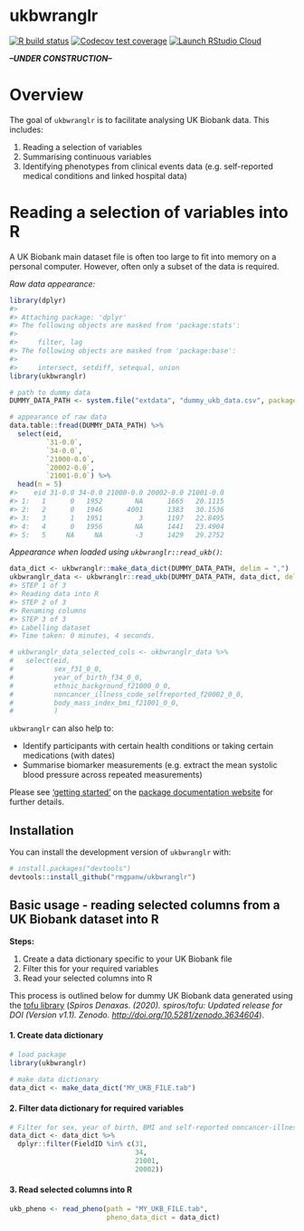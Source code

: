 
<!-- README.md is generated from README.Rmd. Please edit that file -->

# ukbwranglr

<!-- badges: start -->

[![R build
status](https://github.com/rmgpanw/ukbwranglr/workflows/R-CMD-check/badge.svg)](https://github.com/rmgpanw/ukbwranglr/actions)
[![Codecov test
coverage](https://codecov.io/gh/rmgpanw/ukbwranglr/branch/main/graph/badge.svg)](https://codecov.io/gh/rmgpanw/ukbwranglr?branch=main)
[![Launch RStudio
Cloud](https://img.shields.io/badge/RStudio-Cloud-blue)](https://rstudio.cloud/project/2528744)

<!-- badges: end -->

***–UNDER CONSTRUCTION–***

# Overview

The goal of `ukbwranglr` is to facilitate analysing UK Biobank data.
This includes:

1.  Reading a selection of variables
2.  Summarising continuous variables
3.  Identifying phenotypes from clinical events data (e.g. self-reported
    medical conditions and linked hospital data)

# Reading a selection of variables into R

A UK Biobank main dataset file is often too large to fit into memory on
a personal computer. However, often only a subset of the data is
required.

*Raw data appearance:*

``` r
library(dplyr)
#> 
#> Attaching package: 'dplyr'
#> The following objects are masked from 'package:stats':
#> 
#>     filter, lag
#> The following objects are masked from 'package:base':
#> 
#>     intersect, setdiff, setequal, union
library(ukbwranglr)

# path to dummy data
DUMMY_DATA_PATH <- system.file("extdata", "dummy_ukb_data.csv", package = "ukbwranglr")

# appearance of raw data
data.table::fread(DUMMY_DATA_PATH) %>% 
  select(eid, 
         `31-0.0`, 
         `34-0.0`,
         `21000-0.0`, 
         `20002-0.0`, 
         `21001-0.0`) %>% 
  head(n = 5)
#>    eid 31-0.0 34-0.0 21000-0.0 20002-0.0 21001-0.0
#> 1:   1      0   1952        NA      1665   20.1115
#> 2:   2      0   1946      4001      1383   30.1536
#> 3:   3      1   1951         3      1197   22.8495
#> 4:   4      0   1956        NA      1441   23.4904
#> 5:   5     NA     NA        -3      1429   29.2752
```

*Appearance when loaded using `ukbwranglr::read_ukb()`:*

``` r
data_dict <- ukbwranglr::make_data_dict(DUMMY_DATA_PATH, delim = ",")
ukbwranglr_data <- ukbwranglr::read_ukb(DUMMY_DATA_PATH, data_dict, delim = ",") 
#> STEP 1 of 3
#> Reading data into R
#> STEP 2 of 3
#> Renaming columns
#> STEP 3 of 3
#> Labelling dataset
#> Time taken: 0 minutes, 4 seconds.

# ukbwranglr_data_selected_cols <- ukbwranglr_data %>% 
#   select(eid, 
#          sex_f31_0_0, 
#          year_of_birth_f34_0_0, 
#          ethnic_background_f21000_0_0,
#          noncancer_illness_code_selfreported_f20002_0_0,
#          body_mass_index_bmi_f21001_0_0,
#          )
```

`ukbwranglr` can also help to:

-   Identify participants with certain health conditions or taking
    certain medications (with dates)
-   Summarise biomarker measurements (e.g. extract the mean systolic
    blood pressure across repeated measurements)

Please see [‘getting
started’](https://rmgpanw.github.io/ukbwranglr/articles/ukbwranglr.html)
on the [package documentation
website](https://rmgpanw.github.io/ukbwranglr/index.html) for further
details.

## Installation

You can install the development version of `ukbwranglr` with:

``` r
# install.packages("devtools")
devtools::install_github("rmgpanw/ukbwranglr")
```

## Basic usage - reading selected columns from a UK Biobank dataset into R

**Steps:**

1.  Create a data dictionary specific to your UK Biobank file
2.  Filter this for your required variables
3.  Read your selected columns into R

This process is outlined below for dummy UK Biobank data generated using
the [tofu library](https://github.com/spiros/tofu) (*Spiros Denaxas.
(2020). spiros/tofu: Updated release for DOI (Version v1.1). Zenodo.
<http://doi.org/10.5281/zenodo.3634604>*).

#### 1. Create data dictionary

``` r
# load package
library(ukbwranglr)

# make data dictionary
data_dict <- make_data_dict("MY_UKB_FILE.tab")
```

#### 2. Filter data dictionary for required variables

``` r
# Filter for sex, year of birth, BMI and self-reported noncancer-illness fields
data_dict <- data_dict %>%
  dplyr::filter(FieldID %in% c(31,
                               34,
                               21001,
                               20002))
```

#### 3. Read selected columns into R

``` r
ukb_pheno <- read_pheno(path = "MY_UKB_FILE.tab", 
                        pheno_data_dict = data_dict)
```

